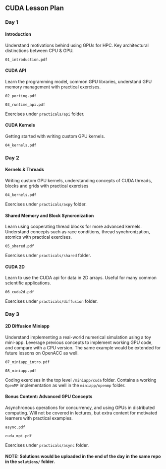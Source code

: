 ## CUDA Lesson Plan

### Day 1

#### Introduction

Understand motivations behind using GPUs for HPC. Key architectural distinctions between CPU & GPU.

`01_introduction.pdf`

#### CUDA API

Learn the programming model, common GPU libraries, understand GPU memory management with practical exercises. 

`02_porting.pdf`

`03_runtime_api.pdf`

Exercises under `practicals/api` folder.

#### CUDA Kernels

Getting started with writing custom GPU kernels. 

`04_kernels.pdf`

### Day 2

#### Kernels & Threads

Writing custom GPU kernels, understanding concepts of CUDA threads, blocks and grids with practical exercises  

`04_kernels.pdf`

Exercises under `practicals/axpy` folder.

#### Shared Memory and Block Syncronization

Learn using cooperating thread blocks for more advanced kernels. Understand concepts such as race conditions, thread synchronization, atomics with practical exercises. 

`05_shared.pdf`

Exercises under `practicals/shared` folder.

#### CUDA 2D

Learn to use the CUDA api for data in 2D arrays. Useful for many common scientific applications.

`06_cuda2d.pdf`

Exercises under `practicals/diffusion` folder.

### Day 3

#### 2D Diffusion Miniapp

Understand implementing a real-world numerical simulation using a toy mini-app. Leverage previous concepts to implement working GPU code, and compare with a CPU version. The same example would be extended for future lessons on OpenACC as well.

`07_miniapp_intro.pdf`

`08_miniapp.pdf`

Coding exercises in the top level `/miniapp/cuda` folder. Contains a working `OpenMP` implementation as well in the `miniapp/openmp` folder.

#### Bonus Content: Advanced GPU Concepts

Asynchronous operations for concurrency, and using GPUs in distributed computing. Will not be covered in lectures, but extra content for motivated learners with practical examples. 

`async.pdf`

`cuda_mpi.pdf`

Exercises under `practicals/async` folder.

#### NOTE: Solutions would be uploaded in the end of the day in the same repo in the `solutions/` folder.